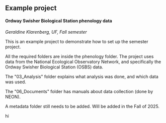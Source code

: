 ## Example project

#### Ordway Swisher Biological Station phenology data

*Geraldine Klarenberg, UF, Fall semester*

This is an example project to demonstrate how to set up the semester project.

All the required folders are inside the phenology folder. The project uses data from the National Ecological Observatory Network, and specifically the Ordway Swisher Biological Station (OSBS) data.

The "03_Analysis" folder explains what analysis was done, and which data was used. 

The "06_Documents" folder has manuals about data collection (done by NEON).

A metadata folder still needs to be added. Will be added in the Fall of 2025.

hi
